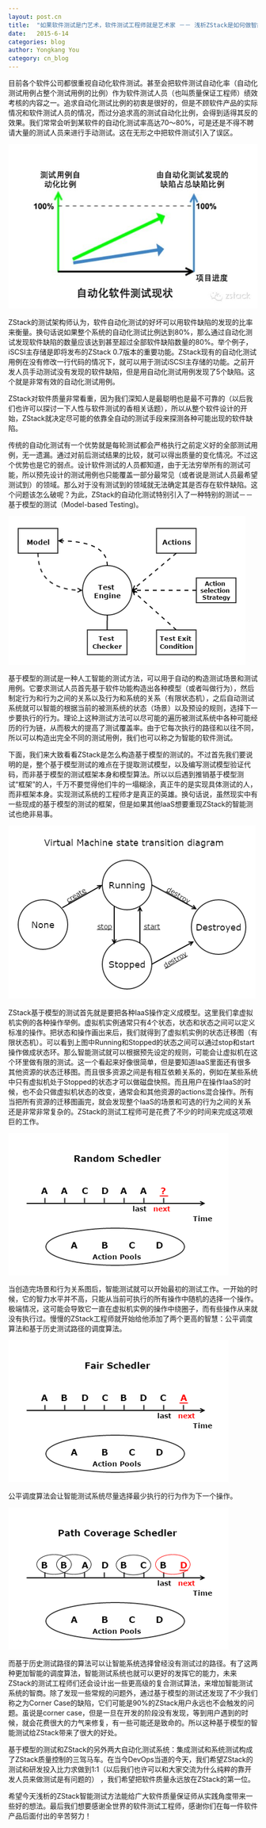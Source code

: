 ```yaml
---
layout: post.cn
title:  "如果软件测试是门艺术，软件测试工程师就是艺术家 －－ 浅析ZStack是如何做智能软件测试"
date:   2015-6-14
categories: blog
author: Yongkang You 
category: cn_blog
---
```

目前各个软件公司都很重视自动化软件测试。甚至会把软件测试自动化率（自动化测试用例占整个测试用例的比例）作为软件测试人员（也叫质量保证工程师）绩效考核的内容之一。追求自动化测试比例的初衷是很好的，但是不顾软件产品的实际情况和软件测试人员的情况，而过分追求高的测试自动化比例，会得到适得其反的效果。我们常常会听到某软件的自动化测试率高达70～80%，可是还是不得不聘请大量的测试人员来进行手动测试。这在无形之中把软件测试引入了误区。

<img  class="img-responsive"  src="/images/blogs/testing/automation-test-ratio.jpg">

ZStack的测试架构师认为，软件自动化测试的好坏可以用软件缺陷的发现的比率来衡量。换句话说如果整个系统的自动化测试比例达到80%，那么通过自动化测试发现软件缺陷的数量应该达到甚至超过全部软件缺陷数量的80%。举个例子，iSCSI主存储是即将发布的ZStack 0.7版本的重要功能。ZStack现有的自动化测试用例在没有修改一行代码的情况下，就可以用于测试iSCSI主存储的功能。之前开发人员手动测试没有发现的软件缺陷，但是用自动化测试用例发现了5个缺陷。这个就是非常有效的自动化测试用例。

ZStack对软件质量非常看重，因为我们深知人是最聪明也是最不可靠的（以后我们也许可以探讨一下人性与软件测试的香相关话题），所以从整个软件设计的开始，ZStack就决定尽可能的依靠全自动的测试手段来探测各种可能出现的软件缺陷。

传统的自动化测试有一个优势就是每轮测试都会严格执行之前定义好的全部测试用例，无一遗漏。通过对前后测试结果的比较，就可以得出质量的变化情况。不过这个优势也是它的弱点。设计软件测试的人员都知道，由于无法穷举所有的测试可能，所以预先设计的测试用例也只能覆盖一部分最常见（或者说是测试人员最希望测试到）的领域。那么对于没有测试到的领域就无法确定其是否存在软件缺陷。这个问题该怎么破呢？为此，ZStack的自动化测试特别引入了一种特别的测试－－基于模型的测试（Model-based Testing)。

<img  class="img-responsive"  src="/images/blogs/testing/model-based-test.png">

基于模型的测试是一种人工智能的测试方法，可以用于自动的构造测试场景和测试用例。它要求测试人员首先基于软件功能构造出各种模型（或者叫做行为），然后制定行为和行为之间的关系以及行为和系统的关系（有限状态机），之后自动测试系统就可以智能的根据当前的被测系统的状态（场景）以及预设的规则，选择下一步要执行的行为。理论上这种测试方法可以尽可能的遍历被测试系统中各种可能经历的行为链，从而极大的提高了测试覆盖率。由于它每次执行的路径和以往不同，所以可以构造出完全不同的测试用例，我们也可以称之为智能的软件测试。

下面，我们来大致看看ZStack是怎么构造基于模型的测试的。不过首先我们要说明的是，整个基于模型测试的难点在于提取测试模型，以及编写测试模型验证代码，而非基于模型的测试框架本身和模型算法。所以以后遇到推销基于模型测试“框架”的人，千万不要觉得他们牛的一塌糊涂，真正牛的是实现具体测试的人，而非框架本身。实现测试系统的工程师才是真正的英雄。换句话说，虽然现实中有一些现成的基于模型的测试的框架，但是如果其他IaaS想要重现ZStack的智能测试也绝非易事。

<img  class="img-responsive"  src="/images/blogs/testing/vm-transition-table.png">

ZStack基于模型的测试首先就是要把各种IaaS操作定义成模型。这里我们拿虚拟机实例的各种操作举例。虚拟机实例通常只有4个状态，状态和状态之间可以定义标准的操作。把状态和操作画出来后，我们就得到了虚拟机实例的状态迁移图（有限状态机）。可以看到上图中Running和Stopped的状态之间可以通过stop和start操作做成状态环。那么智能测试就可以根据预先设定的规则，可能会让虚拟机在这个环里做有限的测试。这一个看起来好像很简单，但是要知道IaaS里面还有很多其他资源的状态迁移图。而且很多资源之间是有相互依赖关系的，例如在某些系统中只有虚拟机处于Stopped的状态才可以做磁盘快照。而且用户在操作IaaS的时候，也不会只做虚拟机状态的改变，通常会和其他资源的actions混合操作。所有当把所有资源的迁移图画完，就会发现整个IaaS的场景和可选的行为之间的关系还是非常非常复杂的。ZStack的测试工程师可是花费了不少的时间来完成这项艰巨的工作。

<img  class="img-responsive"  src="/images/blogs/testing/random-scheduler.png">

当创造完场景和行为关系图后，智能测试就可以开始最初的测试工作。一开始的时候，它的智力水平并不高，只能从当前可执行的所有操作中随机的选择一个操作。极端情况，这可能会导致它一直在虚拟机实例的操作中绕圈子，而有些操作从来就没有执行过。慢慢的ZStack工程师就开始给他添加了两个更高的智慧：公平调度算法和基于历史测试路径的调度算法。

<img  class="img-responsive"  src="/images/blogs/testing/fair-scheduler.png">

公平调度算法会让智能测试系统尽量选择最少执行的行为作为下一个操作。

<img  class="img-responsive"  src="/images/blogs/testing/path-coverage-scheduler.png">

而基于历史测试路径的算法可以让智能系统选择曾经没有测试过的路径。有了这两种更加智能的调度算法，智能测试系统也就可以更好的发挥它的能力，未来ZStack的测试工程师们还会设计出一些更高级的复合测试算法，来增加智能测试系统的智商。除了发现一些常规的问题外，通过基于模型的测试还发现了不少我们称之为Corner Case的缺陷，它们可能是90%的ZStack用户永远也不会触发的问题。虽说是corner case，但是一旦在开发的阶段没有发现，等到用户遇到的时候，就会花费很大的力气来修复，有一些可能还是致命的。所以这种基于模型的智能测试给ZStack带来了很大的好处。

基于模型的测试和ZStack的另外两大自动化测试系统：集成测试和系统测试构成了ZStack质量控制的三驾马车。在当今DevOps当道的今天，我们希望ZStack的测试和研发投入比力求做到1:1（以后我们也许可以和大家交流为什么纯粹的靠开发人员来做测试是有问题的） ，我们希望把软件质量永远放在ZStack的第一位。

希望今天浅析的ZStack智能测试方法能给广大软件质量保证师从实践角度带来一些好的想法。最后我们想要感谢全世界的软件测试工程师，感谢你们在每一件软件产品后面付出的辛苦努力！
